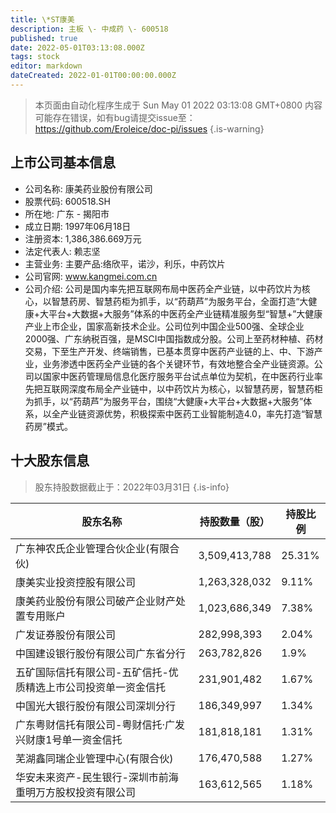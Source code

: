 ```yaml
---
title: \*ST康美
description: 主板 \- 中成药 \- 600518
published: true
date: 2022-05-01T03:13:08.000Z
tags: stock
editor: markdown
dateCreated: 2022-01-01T00:00:00.000Z
---
```


> 本页面由自动化程序生成于 Sun May 01 2022 03:13:08 GMT+0800
> 内容可能存在错误，如有bug请提交issue至：https://github.com/Eroleice/doc-pi/issues
{.is-warning}

## 上市公司基本信息
- 公司名称: 康美药业股份有限公司
- 股票代码: 600518.SH
- 所在地: 广东 - 揭阳市
- 成立日期: 1997年06月18日
- 注册资本: 1,386,386.669万元
- 法定代表人: 赖志坚
- 主营业务: 主要产品:络欣平，诺沙，利乐，中药饮片
- 公司官网: www.kangmei.com.cn
- 公司介绍: 公司是国内率先把互联网布局中医药全产业链，以中药饮片为核心，以智慧药房、智慧药柜为抓手，以“药葫芦”为服务平台，全面打造“大健康+大平台+大数据+大服务”体系的中医药全产业链精准服务型“智慧+”大健康产业上市企业，国家高新技术企业。公司位列中国企业500强、全球企业2000强、广东纳税百强，是MSCI中国指数成分股。公司上至药材种植、药材交易，下至生产开发、终端销售，已基本贯穿中医药产业链的上、中、下游产业，业务渗透中医药全产业链的各个关键环节，有效地整合全产业链资源。公司以国家中医药管理局信息化医疗服务平台试点单位为契机，在中医药行业率先把互联网深度布局全产业链中，以中药饮片为核心，以智慧药房，智慧药柜为抓手，以“药葫芦”为服务平台，围绕“大健康+大平台+大数据+大服务”体系，以全产业链资源优势，积极探索中医药工业智能制造4.0，率先打造“智慧药房”模式。


## 十大股东信息
> 股东持股数据截止于：2022年03月31日
{.is-info}

| 股东名称 | 持股数量（股） | 持股比例 |
| --- | --- | --- |
| 广东神农氏企业管理合伙企业(有限合伙) | 3,509,413,788 | 25.31% |
| 康美实业投资控股有限公司 | 1,263,328,032 | 9.11% |
| 康美药业股份有限公司破产企业财产处置专用账户 | 1,023,686,349 | 7.38% |
| 广发证券股份有限公司 | 282,998,393 | 2.04% |
| 中国建设银行股份有限公司广东省分行 | 263,782,826 | 1.9% |
| 五矿国际信托有限公司-五矿信托-优质精选上市公司投资单一资金信托 | 231,901,482 | 1.67% |
| 中国光大银行股份有限公司深圳分行 | 186,349,997 | 1.34% |
| 广东粤财信托有限公司-粤财信托·广发兴财康1号单一资金信托 | 181,818,181 | 1.31% |
| 芜湖鑫同瑞企业管理中心(有限合伙) | 176,470,588 | 1.27% |
| 华安未来资产-民生银行-深圳市前海重明万方股权投资有限公司 | 163,612,565 | 1.18% |




